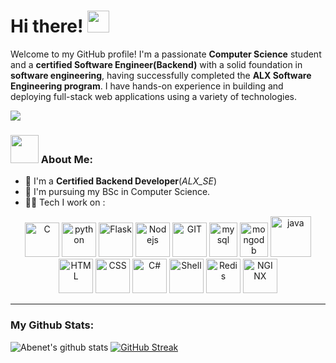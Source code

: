 # Hi there! <img src="https://github.com/TheDudeThatCode/TheDudeThatCode/blob/master/Assets/Hi.gif" width="35" />

Welcome to my GitHub profile! I'm a passionate **Computer Science** student and a **certified Software Engineer(Backend)** with a solid foundation in **software engineering**, having successfully completed the **ALX Software Engineering program**. I have hands-on experience in building and deploying full-stack web applications using a variety of technologies.


![](https://camo.githubusercontent.com/992babdffd8c74a1502de375fbdf7e4d54773242/68747470733a2f2f6d656469612e67697068792e636f6d2f6d656469612f53576f536b4e36447854737a71494b4571762f67697068792e676966)

### <img src="https://github.com/TheDudeThatCode/TheDudeThatCode/blob/master/Assets/Developer.gif" width="45" /> About Me:
- 🏦 I'm a <b>Certified Backend Developer</b>(<i>ALX_SE</i>)
- 📝 I'm pursuing my BSc in Computer Science.
- 🧑‍💻 Tech I work on :

<p align="center">
      <img src="https://upload.wikimedia.org/wikipedia/commons/1/19/C_Logo.png" alt="C" width="55" height="55"/>
      <img src="https://www.vectorlogo.zone/logos/python/python-icon.svg" alt="python" width="55" height="55"/>
      <img src="https://www.vectorlogo.zone/logos/pocoo_flask/pocoo_flask-icon.svg" alt="Flask" width="55" height="55"/>
      <img src="https://www.vectorlogo.zone/logos/nodejs/nodejs-icon.svg" alt="Nodejs" width="55" height="55"/>
      <img src="https://www.vectorlogo.zone/logos/git-scm/git-scm-icon.svg" alt="GIT" width="55" height="55"/> 
      <img src="https://www.vectorlogo.zone/logos/mysql/mysql-icon.svg" alt="mysql" width="45" height="55"/>
      <img src="https://www.vectorlogo.zone/logos/mongodb/mongodb-icon.svg" alt="mongodb" width="45" height="55"/>
      <img src="https://www.vectorlogo.zone/logos/java/java-icon.svg" alt="java" width="65" height="65"/> 
      <img src="https://www.vectorlogo.zone/logos/w3_html5/w3_html5-icon.svg" alt="HTML" width="55" height="55"/>
      <img src="https://www.vectorlogo.zone/logos/w3_css/w3_css-icon.svg" alt="CSS" width="55" height="55"/>
      <img src="https://www.vectorlogo.zone/logos/dotnet/dotnet-icon.svg" alt="C#" width="55" height="55"/>
      <img src="https://www.vectorlogo.zone/logos/gnu_bash/gnu_bash-icon.svg" alt="Shell" width="55" height="55" />
      <img src="https://www.vectorlogo.zone/logos/redis/redis-icon.svg" alt="Redis" width="55" height="55"/>
      <img src="https://www.vectorlogo.zone/logos/nginx/nginx-icon.svg" alt="NGINX" width="55" height="55"/>
</p>


---
### My Github Stats:
![Abenet's github stats](https://github-readme-stats.vercel.app/api?username=micrq&show_icons=true&title_color=ffc857&icon_color=8ac926&text_color=daf7dc&bg_color=151515&hide=issues&count_private=true&include_all_commits=true)
[![GitHub Streak](https://github-readme-streak-stats.herokuapp.com/?user=micrq&theme=dark)](https://git.io/streak-stats)

